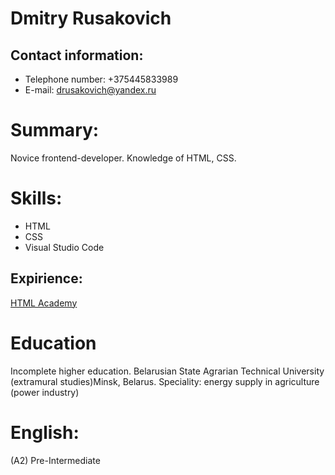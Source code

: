 # Dmitry Rusakovich

## Contact information:
- Telephone number: +375445833989
- E-mail: drusakovich@yandex.ru

# Summary:
Novice frontend-developer. Knowledge of HTML, CSS.

# Skills:
- HTML
- CSS
- Visual Studio Code

## Expirience:
[HTML Academy](https://htmlacademy.ru/profile/id1190493/achievements)

# Education
Incomplete higher education.
Belarusian State Agrarian Technical University (extramural studies)Minsk, Belarus.
Speciality: energy supply in agriculture (power industry)

# English:
(A2) Pre-Intermediate 
